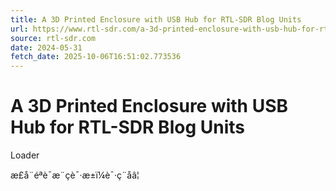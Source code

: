 ```yaml
---
title: A 3D Printed Enclosure with USB Hub for RTL-SDR Blog Units
url: https://www.rtl-sdr.com/a-3d-printed-enclosure-with-usb-hub-for-rtl-sdr-blog-units/
source: rtl-sdr.com
date: 2024-05-31
fetch_date: 2025-10-06T16:51:02.773536
---
```


# A 3D Printed Enclosure with USB Hub for RTL-SDR Blog Units

Loader

æ­£å¨éªè¯æ¨çè¯·æ±ï¼è¯·ç¨åâ¦
